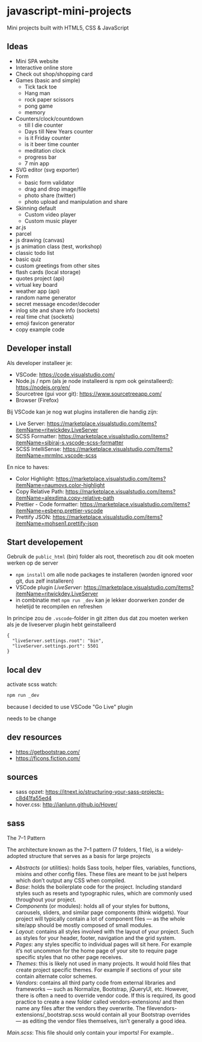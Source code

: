 # javascript-mini-projects

Mini projects built with HTML5, CSS &amp; JavaScript

## Ideas

- Mini SPA website
- Interactive online store
- Check out shop/shopping card
- Games (basic and simple)
  - Tick tack toe
  - Hang man
  - rock paper scissors
  - pong game
  - memory
- Counters/clock/countdown
  - till I die counter
  - Days till New Years counter
  - is it Friday counter
  - is it beer time counter
  - meditation clock
  - progress bar
  - 7 min app
- SVG editor (svg exporter)
- Form
  - basic form validator
  - drag and drop image/file
  - photo share (twitter)
  - photo upload and manipulation and share
- Skinning default
  - Custom video player
  - Custom music player
- ar.js
- parcel
- js drawing (canvas)
- js animation class (test, workshop)
- classic todo list
- basic quiz
- custom greetings from other sites
- flash cards (local storage)
- quotes project (api)
- virtual key board
- weather app (api)
- random name generator
- secret message encoder/decoder
- inlog site and share info (sockets)
- real time chat (sockets)
- emoji favicon generator
- copy example code

## Developer install

Als developer installeer je:

- VSCode: https://code.visualstudio.com/
- Node.js / npm (als je node installeerd is npm ook geinstalleerd): https://nodejs.org/en/
- Sourcetree (gui voor git): https://www.sourcetreeapp.com/
- Browser (Firefox)

Bij VSCode kan je nog wat plugins installeren die handig zijn:

- Live Server: https://marketplace.visualstudio.com/items?itemName=ritwickdey.LiveServer
- SCSS Formatter: https://marketplace.visualstudio.com/items?itemName=sibiraj-s.vscode-scss-formatter
- SCSS IntelliSense: https://marketplace.visualstudio.com/items?itemName=mrmlnc.vscode-scss

En nice to haves:

- Color Highlight: https://marketplace.visualstudio.com/items?itemName=naumovs.color-highlight
- Copy Relative Path: https://marketplace.visualstudio.com/items?itemName=alexdima.copy-relative-path
- Prettier - Code formatter: https://marketplace.visualstudio.com/items?itemName=esbenp.prettier-vscode
- Prettify JSON: https://marketplace.visualstudio.com/items?itemName=mohsen1.prettify-json

## Start developement

Gebruik de `public_html` (bin) folder als root, theoretisch zou dit ook moeten werken op de server

- `npm install` om alle node packages te installeren (worden ignored voor git, dus zelf installeren)
- VSCode plugin _LiveServer_: https://marketplace.visualstudio.com/items?itemName=ritwickdey.LiveServer
- in combinatie met `npm run _dev` kan je lekker doorwerken zonder de heletijd te recompilen en refreshen

In principe zou de `.vscode`-folder in git zitten dus dat zou moeten werken als je de liveserver plugin hebt geinstalleerd

```
{
  "liveServer.settings.root": "bin",
  "liveServer.settings.port": 5501
}
```

## local dev

activate scss watch:

```bash
npm run _dev
```

because I decided to use VSCode "Go Live" plugin

needs to be change

## dev resources

- https://getbootstrap.com/
- https://ficons.fiction.com/

## sources

- sass opzet: <https://itnext.io/structuring-your-sass-projects-c8d41fa55ed4>
- hover.css: <http://ianlunn.github.io/Hover/>

## sass

The 7–1 Pattern

The architecture known as the 7–1 pattern (7 folders, 1 file), is a widely-adopted structure that serves as a basis for large projects

- _Abstracts_ (or utilities): holds Sass tools, helper files, variables, functions, mixins and other config files. These files are meant to be just helpers which don’t output any CSS when compiled.
- _Base_: holds the boilerplate code for the project. Including standard styles such as resets and typographic rules, which are commonly used throughout your project.
- _Components_ (or modules): holds all of your styles for buttons, carousels, sliders, and similar page components (think widgets). Your project will typically contain a lot of component files — as the whole site/app should be mostly composed of small modules.
- _Layout_: contains all styles involved with the layout of your project. Such as styles for your header, footer, navigation and the grid system.
- _Pages_: any styles specific to individual pages will sit here. For example it’s not uncommon for the home page of your site to require page specific styles that no other page receives.
- _Themes_: this is likely not used in many projects. It would hold files that create project specific themes. For example if sections of your site contain alternate color schemes.
- _Vendors_: contains all third party code from external libraries and frameworks — such as Normalize, Bootstrap, jQueryUI, etc. However, there is often a need to override vendor code. If this is required, its good practice to create a new folder called vendors-extensions/ and then name any files after the vendors they overwrite. The filevendors-extensions/\_bootstrap.scss would contain all your Bootstrap overrides — as editing the vendor files themselves, isn’t generally a good idea.

_Main.scss_: This file should only contain your imports! For example..
